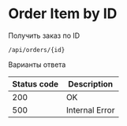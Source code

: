 Order Item by ID
===================

Получить заказ по ID

```shell title="Method <span class='color-method'>GET</span>"
/api/orders/{id}
```

Варианты ответа

| Status code                          | Description    |
|--------------------------------------|----------------|
| <span class='color-200'>200</span>   | OK             |
| <span class='color-error'>500</span> | Internal Error |